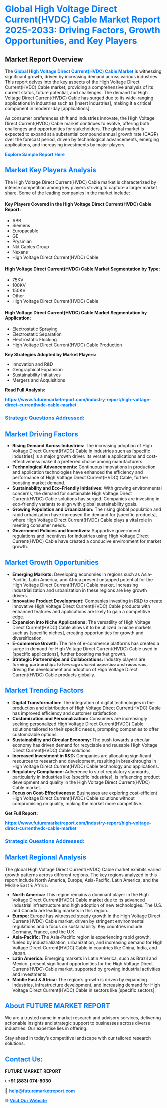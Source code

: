 <h1 style="color: #007BFF;">Global High Voltage Direct Current(HVDC) Cable Market Report 2025-2033: Driving Factors, Growth Opportunities, and Key Players</h1>

<section id="overview">
<h2>Market Report Overview</h2>
<p>The <a href="https://www.futuremarketreport.com/industry-report/high-voltage-direct-currenthvdc-cable-market" style="color: #007BFF; text-decoration: none;"><strong>Global High Voltage Direct Current(HVDC) Cable Market</strong></a> is witnessing significant growth, driven by increasing demand across various industries. This report delves into the key aspects of the High Voltage Direct Current(HVDC) Cable market, providing a comprehensive analysis of its current status, future potential, and challenges. The demand for High Voltage Direct Current(HVDC) Cable has surged due to its wide-ranging applications in industries such as [insert industries], making it a critical component in modern-day [applications].</p>
<p>As consumer preferences shift and industries innovate, the High Voltage Direct Current(HVDC) Cable market continues to evolve, offering both challenges and opportunities for stakeholders. The global market is expected to expand at a substantial compound annual growth rate (CAGR) over the forecast period, driven by technological advancements, emerging applications, and increasing investments by major players.</p>
</section>

<section id="overview">
<p><a href="https://www.futuremarketreport.com/request-sample/reportId=108530" style="color: #007BFF; text-decoration: none;"><strong>Explore Sample Report Here</strong></a></p>
</section>

<section id="key-players">
<h2 style="color: #007BFF;">Market Key Players Analysis</h2>
<p>The High Voltage Direct Current(HVDC) Cable market is characterized by intense competition among key players striving to capture a larger market share. Some of the leading companies in the market include:</p>
<h4>Key Players Covered in the High Voltage Direct Current(HVDC) Cable Report:</h4>
<ul><li>ABB</li><li>Siemens</li><li>Europacable</li><li>GE</li><li>Prysmian</li><li>Nkt Cables Group</li><li>Nexans</li><li>High Voltage Direct Current(HVDC) Cable</li></ul>
<h4>High Voltage Direct Current(HVDC) Cable Market Segmentation by Type:</h4>
<ul><li>75KV</li><li>100KV</li><li>150KV</li><li>Other</li><li>High Voltage Direct Current(HVDC) Cable</li></ul>

<h4>High Voltage Direct Current(HVDC) Cable Market Segmentation by Application:</h4>
<ul><li>Electrostatic Spraying</li><li>Electrostatic Separation</li><li>Electrostatic Flocking</li><li>High Voltage Direct Current(HVDC) Cable Production</li></ul>
<p><strong>Key Strategies Adopted by Market Players:</strong></p>
<ul>
<li>Innovation and R&D</li>
<li>Geographical Expansion</li>
<li>Sustainability Initiatives</li>
<li>Mergers and Acquisitions</li>
</ul>
</section>

<section>
<p><strong>Read Full Analysis: </strong></p><a href="https://www.futuremarketreport.com/industry-report/high-voltage-direct-currenthvdc-cable-market" style="color: #007BFF; text-decoration: none;"><strong>https://www.futuremarketreport.com/industry-report/high-voltage-direct-currenthvdc-cable-market</strong></a>
<h3 style="color: #007BFF;">Strategic Questions Addressed:</h3>
</section>

<section id="driving-factors">
<h2 style="color: #007BFF;">Market Driving Factors</h2>
<ul>
<li><strong>Rising Demand Across Industries:</strong> The increasing adoption of High Voltage Direct Current(HVDC) Cable in industries such as [specific industries] is a major growth driver. Its versatile applications and cost-effectiveness make it a preferred choice among manufacturers.</li>
<li><strong>Technological Advancements:</strong> Continuous innovations in production and application technologies have enhanced the efficiency and performance of High Voltage Direct Current(HVDC) Cable, further boosting market demand.</li>
<li><strong>Sustainability and Eco-Friendly Initiatives:</strong> With growing environmental concerns, the demand for sustainable High Voltage Direct Current(HVDC) Cable solutions has surged. Companies are investing in eco-friendly variants to align with global sustainability goals.</li>
<li><strong>Growing Population and Urbanization:</strong> The rising global population and rapid urbanization have increased the demand for [specific products], where High Voltage Direct Current(HVDC) Cable plays a vital role in meeting consumer needs.</li>
<li><strong>Government Policies and Incentives:</strong> Supportive government regulations and incentives for industries using High Voltage Direct Current(HVDC) Cable have created a conducive environment for market growth.</li>
</ul>
</section>

<section id="growth-opportunities">
<h2 style="color: #007BFF;">Market Growth Opportunities</h2>
<ul>
<li><strong>Emerging Markets:</strong> Developing economies in regions such as Asia-Pacific, Latin America, and Africa present untapped potential for the High Voltage Direct Current(HVDC) Cable market. Increasing industrialization and urbanization in these regions are key growth drivers.</li>
<li><strong>Innovative Product Development:</strong> Companies investing in R&D to create innovative High Voltage Direct Current(HVDC) Cable products with enhanced features and applications are likely to gain a competitive edge.</li>
<li><strong>Expansion into Niche Applications:</strong> The versatility of High Voltage Direct Current(HVDC) Cable allows it to be utilized in niche markets such as [specific niches], creating opportunities for growth and diversification.</li>
<li><strong>E-commerce Growth:</strong> The rise of e-commerce platforms has created a surge in demand for High Voltage Direct Current(HVDC) Cable used in [specific applications], further boosting market growth.</li>
<li><strong>Strategic Partnerships and Collaborations:</strong> Industry players are forming partnerships to leverage shared expertise and resources, driving the development and adoption of High Voltage Direct Current(HVDC) Cable products globally.</li>
</ul>
</section>

<section id="trending-factors">
<h2 style="color: #007BFF;">Market Trending Factors</h2>
<ul>
<li><strong>Digital Transformation:</strong> The integration of digital technologies in the production and distribution of High Voltage Direct Current(HVDC) Cable has improved efficiency and customer satisfaction.</li>
<li><strong>Customization and Personalization:</strong> Consumers are increasingly seeking personalized High Voltage Direct Current(HVDC) Cable solutions tailored to their specific needs, prompting companies to offer customizable options.</li>
<li><strong>Sustainability and Circular Economy:</strong> The push towards a circular economy has driven demand for recyclable and reusable High Voltage Direct Current(HVDC) Cable solutions.</li>
<li><strong>Increased Investment in R&D:</strong> Companies are allocating significant resources to research and development, resulting in breakthroughs in High Voltage Direct Current(HVDC) Cable technology and applications.</li>
<li><strong>Regulatory Compliance:</strong> Adherence to strict regulatory standards, particularly in industries like [specific industries], is influencing product development and quality in the High Voltage Direct Current(HVDC) Cable market.</li>
<li><strong>Focus on Cost-Effectiveness:</strong> Businesses are exploring cost-efficient High Voltage Direct Current(HVDC) Cable solutions without compromising on quality, making the market more competitive.</li>
</ul>
</section>

<section>
<p><strong>Get Full Report: </strong></p><a href="https://www.futuremarketreport.com/industry-report/high-voltage-direct-currenthvdc-cable-market" style="color: #007BFF; text-decoration: none;"><strong>https://www.futuremarketreport.com/industry-report/high-voltage-direct-currenthvdc-cable-market</strong></a>
<h3 style="color: #007BFF;">Strategic Questions Addressed:</h3>
</section>


<section id="regional-analysis">
<h2 style="color: #007BFF;">Market Regional Analysis</h2>
<p>The global High Voltage Direct Current(HVDC) Cable market exhibits varied growth patterns across different regions. The key regions analyzed in this report include North America, Europe, Asia-Pacific, Latin America, and the Middle East & Africa:</p>
<ul>
<li><strong>North America:</strong> This region remains a dominant player in the High Voltage Direct Current(HVDC) Cable market due to its advanced industrial infrastructure and high adoption of new technologies. The U.S. and Canada are leading markets in this region.</li>
<li><strong>Europe:</strong> Europe has witnessed steady growth in the High Voltage Direct Current(HVDC) Cable market, driven by stringent environmental regulations and a focus on sustainability. Key countries include Germany, France, and the U.K.</li>
<li><strong>Asia-Pacific:</strong> The Asia-Pacific region is experiencing rapid growth, fueled by industrialization, urbanization, and increasing demand for High Voltage Direct Current(HVDC) Cable in countries like China, India, and Japan.</li>
<li><strong>Latin America:</strong> Emerging markets in Latin America, such as Brazil and Mexico, present significant opportunities for the High Voltage Direct Current(HVDC) Cable market, supported by growing industrial activities and investments.</li>
<li><strong>Middle East & Africa:</strong> The region’s growth is driven by expanding industries, infrastructure development, and increasing demand for High Voltage Direct Current(HVDC) Cable in sectors like [specific sectors].</li>
</ul>
</section>

<footer>
<h2 style="color: #007BFF;">About FUTURE MARKET REPORT</h2>
<p>We are a trusted name in market research and advisory services, delivering actionable insights and strategic support to businesses across diverse industries. Our expertise lies in offering:</p>

<p>Stay ahead in today’s competitive landscape with our tailored research solutions.</p>

<h2 style="color: #007BFF;">Contact Us:</h2>
<p><strong>FUTURE MARKET REPORT</strong></p>
<p>📞 <strong>+91 (883) 074-8030</strong></p>
<p>📧 <strong><a href="mailto:help@futuremarketreport.com" style="color: #007BFF;">help@futuremarketreport.com</a></strong></p>
<p>🌐 <strong><a href="https://www.futuremarketreport.com/" style="color: #007BFF;">Visit Our Website</a></strong></p>
</footer>